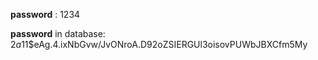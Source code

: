 **password** : 1234

**password** in database: $2a$11$eAg.4.ixNbGvw/JvONroA.D92oZSIERGUl3oisovPUWbJBXCfm5My
